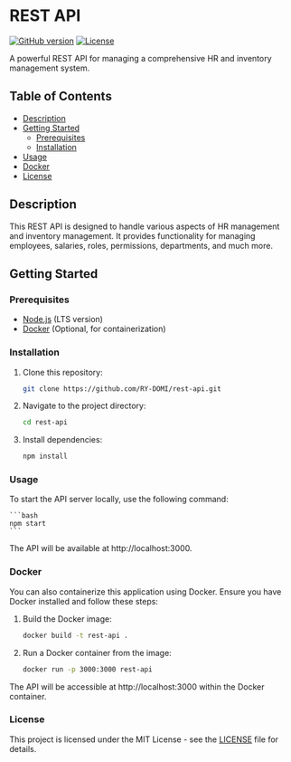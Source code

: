 # REST API

[![GitHub version](https://img.shields.io/github/package-json/v/RY-DOMI/rest-api)](https://github.com/RY-DOMI/rest-api)
[![License](https://img.shields.io/github/license/RY-DOMI/rest-api)](LICENSE)

A powerful REST API for managing a comprehensive HR and inventory management system.

## Table of Contents

- [Description](#description)
- [Getting Started](#getting-started)
  - [Prerequisites](#prerequisites)
  - [Installation](#installation)
- [Usage](#usage)
- [Docker](#docker)
- [License](#license)

## Description

This REST API is designed to handle various aspects of HR management and inventory management. It provides functionality for managing employees, salaries, roles, permissions, departments, and much more.

## Getting Started

### Prerequisites

- [Node.js](https://nodejs.org/) (LTS version)
- [Docker](https://www.docker.com/) (Optional, for containerization)

### Installation

1. Clone this repository:

   ```bash
   git clone https://github.com/RY-DOMI/rest-api.git
   ```

2. Navigate to the project directory:

   ```bash
   cd rest-api
   ```

3. Install dependencies:

   ```bash
   npm install
   ```

### Usage

To start the API server locally, use the following command:

    ```bash
    npm start
    ```

The API will be available at http://localhost:3000.

### Docker

You can also containerize this application using Docker. Ensure you have Docker installed and follow these steps:

1. Build the Docker image:

   ```bash
   docker build -t rest-api .
   ```

2. Run a Docker container from the image:

   ```bash
   docker run -p 3000:3000 rest-api
   ```

The API will be accessible at http://localhost:3000 within the Docker container.

### License

This project is licensed under the MIT License - see the [LICENSE](LICENSE) file for details.
